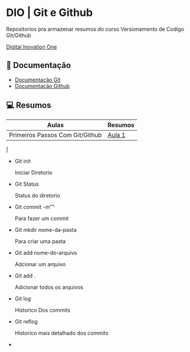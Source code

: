 
# DIO | Git e Github 

Repositorios pra armazenar resumos do curso Versionamento de Codígo Git/Github

[Digital Inovation One](https://www.dio.me)

## 📙 Documentação 
- [Documentação Git](https://git-scm.com/doc)
- [Documentação Github](https://docs.github.com/en)

## 💻 Resumos

| Aulas | Resumos |
|------ |-------- |
|Primeiros Passos Com Git/Github|[ Aula 1](https://web.dio.me/course/versionamento-de-codigo-com-git-e-github/learning/599dd3dd-d189-474f-a55c-22f37b4472da?back=/track/santander-bootcamp-2023-mobile-com-flutter&tab=undefined&moduleId=undefined)
|

- Git init 

    Iniciar Diretorio

- Git Status 

    Status do diretorio

- Git commit -m""

    Para fazer um commit

- Git mkdir nome-da-pasta

    Para criar uma pasta

- Git add nome-do-arquivo 

    Adcionar um arquivo 

- Git add .  

    Adicionar todos os arquivos 

- Git log 

    Historico Dos commits 

- Git reflog 

    Historico mais detalhado dos commits 

-      





